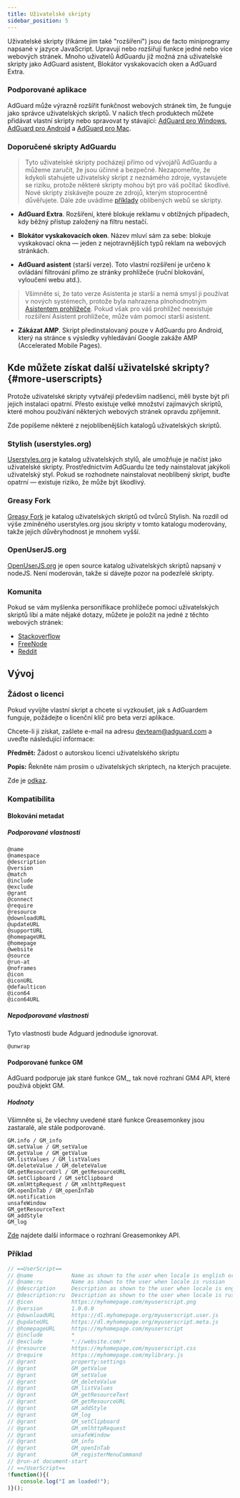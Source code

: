 ```yaml
---
title: Uživatelské skripty
sidebar_position: 5
---
```


Uživatelské skripty (říkáme jim také "rozšíření") jsou de facto miniprogramy napsané v jazyce JavaScript. Upravují nebo rozšiřují funkce jedné nebo více webových stránek. Mnoho uživatelů AdGuardu již možná zná uživatelské skripty jako AdGuard asistent, Blokátor vyskakovacích oken a AdGuard Extra.

### Podporované aplikace

AdGuard může výrazně rozšířit funkčnost webových stránek tím, že funguje jako správce uživatelských skriptů. V našich třech produktech můžete přidávat vlastní skripty nebo spravovat ty stávající: [AdGuard pro Windows](/adguard-for-windows/overview), [AdGuard pro Android](/adguard-for-android/overview) a [AdGuard pro Mac](/adguard-for-mac/overview).

### Doporučené skripty AdGuardu

> Tyto uživatelské skripty pocházejí přímo od vývojářů AdGuardu a můžeme zaručit, že jsou účinné a bezpečné. Nezapomeňte, že kdykoli stahujete uživatelský skript z neznámého zdroje, vystavujete se riziku, protože některé skripty mohou být pro váš počítač škodlivé. Nové skripty získávejte pouze ze zdrojů, kterým stoprocentně důvěřujete. Dále zde uvádíme [příklady](#more-userscripts) oblíbených webů se skripty.

* **AdGuard Extra**. Rozšíření, které blokuje reklamu v obtížných případech, kdy běžný přístup založený na filtru nestačí.

* **Blokátor vyskakovacích oken**. Název mluví sám za sebe: blokuje vyskakovací okna — jeden z nejotravnějších typů reklam na webových stránkách.

* **AdGuard asistent** (starší verze). Toto vlastní rozšíření je určeno k ovládání filtrování přímo ze stránky prohlížeče (ruční blokování, vyloučení webu atd.).

> Všimněte si, že tato verze Asistenta je starší a nemá smysl ji používat v nových systémech, protože byla nahrazena plnohodnotným [Asistentem prohlížeče](https://adguard.com/adguard-assistant/overview.html). Pokud však pro váš prohlížeč neexistuje rozšíření Asistent prohlížeče, může vám pomoci starší asistent.

* **Zákázat AMP**. Skript předinstalovaný pouze v AdGuardu pro Android, který na stránce s výsledky vyhledávání Google zakáže AMP (Accelerated Mobile Pages).

## Kde můžete získat další uživatelské skripty?{#more-userscripts}

Protože uživatelské skripty vytvářejí především nadšenci, měli byste být při jejich instalaci opatrní. Přesto existuje velké množství zajímavých skriptů, které mohou používání některých webových stránek opravdu zpříjemnit.

Zde popíšeme některé z nejoblíbenějších katalogů uživatelských skriptů.

### Stylish (userstyles.org)

[Userstyles.org](https://userstyles.org/) je katalog uživatelských stylů, ale umožňuje je načíst jako uživatelské skripty. Prostřednictvím AdGuardu lze tedy nainstalovat jakýkoli uživatelský styl. Pokud se rozhodnete nainstalovat neoblíbený skript, buďte opatrní — existuje riziko, že může být škodlivý.

### Greasy Fork

[Greasy Fork](https://greasyfork.org/) je katalog uživatelských skriptů od tvůrců Stylish. Na rozdíl od výše zmíněného userstyles.org jsou skripty v tomto katalogu moderovány, takže jejich důvěryhodnost je mnohem vyšší.

### OpenUserJS.org

[OpenUserJS.org](https://openuserjs.org/) je open source katalog uživatelských skriptů napsaný v nodeJS. Není moderován, takže si dávejte pozor na podezřelé skripty.

### Komunita

Pokud se vám myšlenka personifikace prohlížeče pomocí uživatelských skriptů líbí a máte nějaké dotazy, můžete je položit na jedné z těchto webových stránek:

- [Stackoverflow](https://stackoverflow.com/questions/tagged/userscripts)
- [FreeNode](https://webchat.freenode.net/#greasemonkey)
- [Reddit](https://www.reddit.com/r/userscripts/)

## Vývoj

### Žádost o licenci

Pokud vyvíjíte vlastní skript a chcete si vyzkoušet, jak s AdGuardem funguje, požádejte o licenční klíč pro beta verzi aplikace.

Chcete-li ji získat, zašlete e-mail na adresu devteam@adguard.com a uveďte následující informace:

**Předmět:** Žádost o autorskou licenci uživatelského skriptu

**Popis:** Řekněte nám prosím o uživatelských skriptech, na kterých pracujete.

Zde je [odkaz](mailto:devteam@adguard.com?Subject=Userscript%20author%20license%20request&Body=Hello%2C%0A%0AMy%20userscript%28s%29%3A%20LINK).

### Kompatibilita

#### Blokování metadat

##### Podporované vlastnosti

```
@name
@namespace
@description
@version
@match
@include
@exclude
@grant
@connect
@require
@resource
@downloadURL
@updateURL
@supportURL
@homepageURL
@homepage
@website
@source
@run-at
@noframes
@icon
@iconURL
@defaulticon
@icon64
@icon64URL
```

##### Nepodporované vlastnosti

Tyto vlastnosti bude Adguard jednoduše ignorovat.

```
@unwrap
```

#### Podporované funkce GM

AdGuard podporuje jak staré funkce GM\_, tak nové rozhraní GM4 API, které používá objekt GM.

##### Hodnoty

Všimněte si, že všechny uvedené staré funkce Greasemonkey jsou zastaralé, ale stále podporované.

```
GM.info / GM_info
GM.setValue / GM_setValue
GM.getValue / GM_getValue
GM.listValues / GM_listValues
GM.deleteValue / GM_deleteValue
GM.getResourceUrl / GM_getResourceURL
GM.setClipboard / GM_setClipboard
GM.xmlHttpRequest / GM_xmlhttpRequest
GM.openInTab / GM_openInTab
GM.notification
unsafeWindow
GM_getResourceText 
GM_addStyle 
GM_log 
```

[Zde](https://wiki.greasespot.net/GM.info) najdete další informace o rozhraní Greasemonkey API.

### Příklad

```javascript
// ==UserScript==
// @name            Name as shown to the user when locale is english or unknown
// @name:ru         Name as shown to the user when locale is russian
// @description     Description as shown to the user when locale is english or unknown
// @description:ru  Description as shown to the user when locale is russian
// @icon            https://myhomepage.com/myuserscript.png
// @version         1.0.0.0
// @downloadURL     https://dl.myhomepage.org/myuserscript.user.js
// @updateURL       https://dl.myhomepage.org/myuserscript.meta.js
// @homepageURL     https://myhomepage.com/myuserscript
// @include         *
// @exclude         *://website.com/*
// @resource        https://myhomepage.com/myuserscript.css
// @require         https://myhomepage.com/mylibrary.js
// @grant           property:settings
// @grant           GM_getValue
// @grant           GM_setValue
// @grant           GM_deleteValue
// @grant           GM_listValues
// @grant           GM_getResourceText
// @grant           GM_getResourceURL
// @grant           GM_addStyle
// @grant           GM_log
// @grant           GM_setClipboard
// @grant           GM_xmlhttpRequest
// @grant           unsafeWindow
// @grant           GM_info
// @grant           GM_openInTab
// @grant           GM_registerMenuCommand
// @run-at document-start
// ==/UserScript==
!function(){(
    console.log("I am loaded!");
)}();
```

